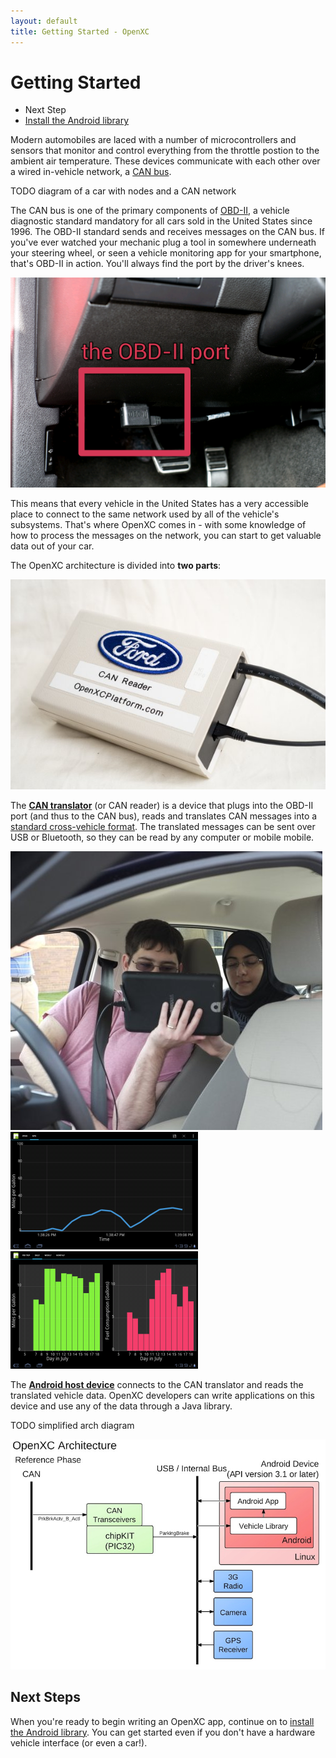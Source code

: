 ```yaml
---
layout: default
title: Getting Started - OpenXC
---
```


<div class="page-header">
    <h1>Getting Started</h1>
</div>

<div class="pull-right well span3">
    <ul class="nav nav-list">
        <li class="nav-header">Next Step</li>
        <li><a href="/getting-started/library-installation.html">
            Install the Android library <i class="icon-arrow-right"></i>
        </a></li>
    </p>
</div>

Modern automobiles are laced with a number of microcontrollers and sensors that
monitor and control everything from the throttle postion to the ambient air
temperature. These devices communicate with each other over a wired in-vehicle
network, a [CAN bus][can].

TODO diagram of a car with nodes and a CAN network

The CAN bus is one of the primary components of [OBD-II][obd2], a vehicle
diagnostic standard mandatory for all cars sold in the United States since 1996.
The OBD-II standard sends and receives messages on the CAN bus. If you've ever
watched your mechanic plug a tool in somewhere underneath your steering wheel,
or seen a vehicle monitoring app for your smartphone, that's OBD-II in action.
You'll always find the port by the driver's knees.

![OBD-II Port with Cable in a Mustang](/images/obd-ii-cable.jpg)

This means that every vehicle in the United States has a very accessible place
to connect to the same network used by all of the vehicle's subsystems. That's
where OpenXC comes in - with some knowledge of how to process the messages on
the network, you can start to get valuable data out of your car.

The OpenXC architecture is divided into **two parts**:

![Boxed CAN Translator](/images/cantranslator-boxed.jpg)

The <a href="/vehicle-interface/index.html">**CAN translator**</a> (or CAN
reader) is a device that plugs into the OBD-II port (and thus to the CAN bus),
reads and translates CAN messages into a [standard cross-vehicle
format](/vehicle-interface/output-format.html). The translated messages can be
sent over USB or Bluetooth, so they can be read by any computer or mobile
mobile.

<div class="row">
    <div class="span4">
        <img src="/images/android-in-car.jpg"/>
    </div>
    <div class="span4 stacked">
        <img src="/images/screenshots/mpg-app-1.png"/>
        <img src="/images/screenshots/mpg-app-2.png"/>
    </div>
</div>


The <a href="/android/index.html">**Android host device**</a> connects to the
CAN translator and reads the translated vehicle data. OpenXC developers can
write applications on this device and use any of the data through a Java
library.

TODO simplified arch diagram

![OpenXC Architecture Diagram](/images/openxc-architecture.jpeg)

[can]: http://en.wikipedia.org/wiki/CAN_bus
[obd2]: http://en.wikipedia.org/wiki/On-board_diagnostics

<div class="page-header">
<h2>Next Steps</h2>
</div>

When you're ready to begin writing an OpenXC app, continue on to
[install the Android library](/android/library-installation.html). You can get
started even if you don't have a hardware vehicle interface (or even a car!).
